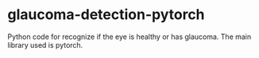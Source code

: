 # glaucoma-detection-pytorch
Python code for recognize if the eye is healthy or has glaucoma. The main library used is pytorch. 

